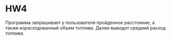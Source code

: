 # HW4
Программа запрашивает у пользователя пройденное расстояние, а также израсходованный объем топлива. Далее выводит средний расход топлива.

